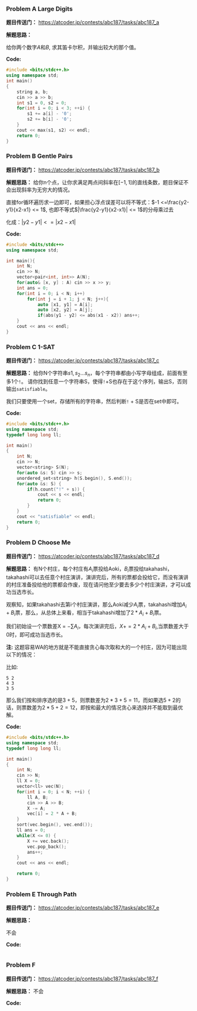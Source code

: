 ### Problem A Large Digits

**题目传送门：** https://atcoder.jp/contests/abc187/tasks/abc187_a

**解题思路：**

给你两个数字$A$和$B$, 求其笛卡尔积，并输出较大的那个值。


**Code:**

```cpp
#include <bits/stdc++.h>
using namespace std;
int main()
{
    string a, b;
    cin >> a >> b;
    int s1 = 0, s2 = 0;
    for(int i = 0; i < 3; ++i) {
        s1 += a[i] - '0';
        s2 += b[i] - '0';
    }
    cout << max(s1, s2) << endl;
    return 0;
}
```

### Problem B Gentle Pairs

**题目传送门：** https://atcoder.jp/contests/abc187/tasks/abc187_b

**解题思路：**
给你n个点，让你求满足两点间斜率在$[-1, 1]$的直线条数，题目保证不会出现斜率为无穷大的情况。

直接for循环遍历求一边即可，如果担心浮点误差可以将不等式：$-1 <=\frac{y2-y1}{x2-x1} <= 1$, 也即不等式$|\frac{y2-y1}{x2-x1}| <= 1$的分母乘过去

化成：$|y2-y1| <= |x2-x1|$


**Code:**

```cpp
#include <bits/stdc++>
using namespace std;

int main(){
    int N;
    cin >> N;
    vector<pair<int, int>> A(N);
    for(auto& [x, y] : A) cin >> x >> y;
    int ans = 0;
    for(int i = 0; i < N; i++) 
        for(int j = i + 1; j < N; j++){
            auto [x1, y1] = A[i];
            auto [x2, y2] = A[j];
            if(abs(y1 - y2) <= abs(x1 - x2)) ans++;
    }
    cout << ans << endl;
}

```

### Problem C 1-SAT

**题目传送门：** https://atcoder.jp/contests/abc187/tasks/abc187_c

**解题思路：**
给你N个字符串$s1, s_2 ... s_n$，每个字符串都由小写字母组成，前面有至多1个`!`。
请你找到任意一个字符串S，使得`!`+S也存在于这个序列，输出S，否则输出`satisfiable`。

我们只要使用一个set，存储所有的字符串，然后判断`!` + S是否在set中即可。
 
**Code:**

```cpp
#include <bits/stdc++.h>
using namespace std;
typedef long long ll;

int main()
{
    int N;
    cin >> N;
    vector<string> S(N);
    for(auto &s: S) cin >> s;
    unordered_set<string> h(S.begin(), S.end());
    for(auto &s: S) {
        if(h.count("!" + s)) {
            cout << s << endl;
            return 0;
        }
    }
    cout << "satisfiable" << endl;
    return 0;
}
```

### Problem D Choose Me

**题目传送门：** https://atcoder.jp/contests/abc187/tasks/abc187_d

**解题思路：**
有N个村庄，每个村庄有$A_i$票投给Aoki，$B_i$票投给takahashi，takahashi可以去任意个村庄演讲，演讲完后，所有的票都会投给它，而没有演讲的村庄准备投给他的票都会作废，现在请问他至少要去多少个村庄演讲，才可以成功当选市长。


观察知，如果takahashi去第i个村庄演讲，那么Aoki减少$A_i$票，takahashi增加$A_i + B_i$票，那么，从总体上来看，相当于takahashi增加了$2*A_i + B_i$票。

我们初始设一个票数差X = $-\sum A_i$，每次演讲完后，$X +=  2 * A_i + B_i$,当票数差大于0时，即可成功当选市长。

**注:** 这题容易WA的地方就是不能直接贪心每次取和大的一个村庄，因为可能出现以下的情况：

比如:
```
5 2
4 3
3 5
```
那么我们按和排序选的是$3 + 5$，则票数差为$2 * 3 + 5 = 11$，而如果选$5 + 2$的话，则票数差为$2 * 5 + 2 = 12$，即按和最大的情况贪心来选择并不能取到最优解。

**Code:**

```cpp
#include <bits/stdc++.h>
using namespace std;
typedef long long ll;

int main() 
{
    int N;
    cin >> N;
    ll X = 0;
    vector<ll> vec(N);
    for(int i = 0; i < N; ++i) {
        ll A, B;
        cin >> A >> B;
        X -= A;
        vec[i] = 2 * A + B;
    }
    sort(vec.begin(), vec.end());
    ll ans = 0;
    while(X <= 0) {
        X += vec.back();
        vec.pop_back();
        ans++;
    }
    cout << ans << endl;

    return 0;
}
```

### Problem E Through Path

**题目传送门：** https://atcoder.jp/contests/abc187/tasks/abc187_e

**解题思路：**

不会

**Code:**

```cpp

```

### Problem F

**题目传送门：** https://atcoder.jp/contests/abc187/tasks/abc187_f

**解题思路：**
不会

**Code:**

```cpp

```